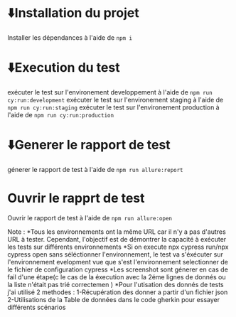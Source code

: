 # ⬇️Installation du projet
Installer les dépendances à l'aide de `npm i`

# ⬇️Execution du test 
exécuter le test sur l'environement developpement à l'aide de `npm run cy:run:development`
exécuter le test sur l'environement staging à l'aide de `npm run cy:run:staging`
exécuter le test sur l'environement production à l'aide de `npm run cy:run:production`

# ⬇️Generer le rapport de test 
génerer le rapport de test à l'aide de `npm run allure:report`

# Ouvrir le rapprt de test 
Ouvrir le rapport de test à l'aide de `npm run allure:open`


Note : 
*Tous les environnements ont la même URL car il n'y a pas d'autres URL à tester. Cependant, l'objectif est de démontrer la capacité à exécuter les tests sur différents environnements
*Si on execute npx cypress run/npx cypress open sans séléctionner l'environnement, le test va s'éxécuter sur l'environnement evelopment vue que s'est l'environnement selectionner de le fichier de configuration cypress
*Les screenshot sont génerer en cas de fail d'une étape(c le cas de la éxecution avec la 2éme lignes de donnés ou la liste n'était pas trié correctemen )
*Pour l'utisation des donnés de tests j'ai utilisé 2 methodes :
1-Récupération des donner a partir d'un fichier json
2-Utilisations de la Table de données dans le code gherkin pour essayer différents scénarios